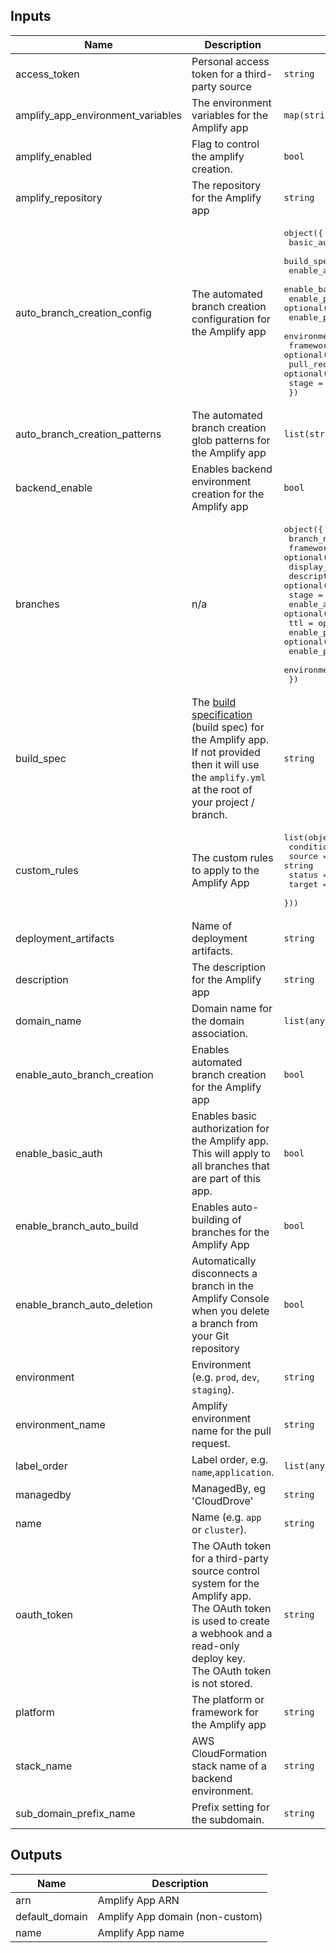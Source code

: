 ## Inputs

| Name | Description | Type | Default | Required |
|------|-------------|------|---------|:--------:|
| access\_token | Personal access token for a third-party source | `string` | `"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"` | no |
| amplify\_app\_environment\_variables | The environment variables for the Amplify app | `map(string)` | `{}` | no |
| amplify\_enabled | Flag to control the amplify creation. | `bool` | `true` | no |
| amplify\_repository | The repository for the Amplify app | `string` | `"https://github.com/clouddrove-sandbox/terraform-aws-amplify-app"` | no |
| auto\_branch\_creation\_config | The automated branch creation configuration for the Amplify app | <pre>object({<br>    basic_auth_credentials        = optional(string)<br>    build_spec                    = optional(string)<br>    enable_auto_build             = optional(bool)<br>    enable_basic_auth             = optional(bool)<br>    enable_performance_mode       = optional(bool)<br>    enable_pull_request_preview   = optional(bool)<br>    environment_variables         = optional(map(string))<br>    framework                     = optional(string)<br>    pull_request_environment_name = optional(string)<br>    stage                         = optional(string)<br>  })</pre> | `null` | no |
| auto\_branch\_creation\_patterns | The automated branch creation glob patterns for the Amplify app | `list(string)` | `[]` | no |
| backend\_enable | Enables backend environment creation for the Amplify app | `bool` | `false` | no |
| branches | n/a | <pre>object({<br>    branch_name                 = string<br>    framework                   = optional(string)<br>    display_name                = optional(string)<br>    description                 = optional(string)<br>    stage                       = optional(string)<br>    enable_auto_build           = optional(bool)<br>    ttl                         = optional(number)<br>    enable_performance_mode     = optional(bool)<br>    enable_pull_request_preview = optional(bool)<br>    environment_variables       = optional(map(string))<br>  })</pre> | n/a | yes |
| build\_spec | The [build specification](https://docs.aws.amazon.com/amplify/latest/userguide/build-settings.html) (build spec) for the Amplify app.<br>If not provided then it will use the `amplify.yml` at the root of your project / branch. | `string` | `null` | no |
| custom\_rules | The custom rules to apply to the Amplify App | <pre>list(object({<br>    condition = optional(string)<br>    source    = string<br>    status    = optional(string)<br>    target    = string<br>  }))</pre> | `[]` | no |
| deployment\_artifacts | Name of deployment artifacts. | `string` | `"app-example-deployment"` | no |
| description | The description for the Amplify app | `string` | `null` | no |
| domain\_name | Domain name for the domain association. | `list(any)` | `[]` | no |
| enable\_auto\_branch\_creation | Enables automated branch creation for the Amplify app | `bool` | `false` | no |
| enable\_basic\_auth | Enables basic authorization for the Amplify app.<br>This will apply to all branches that are part of this app. | `bool` | `false` | no |
| enable\_branch\_auto\_build | Enables auto-building of branches for the Amplify App | `bool` | `true` | no |
| enable\_branch\_auto\_deletion | Automatically disconnects a branch in the Amplify Console when you delete a branch from your Git repository | `bool` | `false` | no |
| environment | Environment (e.g. `prod`, `dev`, `staging`). | `string` | `""` | no |
| environment\_name | Amplify environment name for the pull request. | `string` | `"prod"` | no |
| label\_order | Label order, e.g. `name`,`application`. | `list(any)` | `[]` | no |
| managedby | ManagedBy, eg 'CloudDrove' | `string` | `"hello@clouddrove.com"` | no |
| name | Name  (e.g. `app` or `cluster`). | `string` | `""` | no |
| oauth\_token | The OAuth token for a third-party source control system for the Amplify app.<br>The OAuth token is used to create a webhook and a read-only deploy key.<br>The OAuth token is not stored. | `string` | `null` | no |
| platform | The platform or framework for the Amplify app | `string` | `"WEB"` | no |
| stack\_name | AWS CloudFormation stack name of a backend environment. | `string` | `"amplify-app-example"` | no |
| sub\_domain\_prefix\_name | Prefix setting for the subdomain. | `string` | `"scam"` | no |

## Outputs

| Name | Description |
|------|-------------|
| arn | Amplify App ARN |
| default\_domain | Amplify App domain (non-custom) |
| name | Amplify App name |

